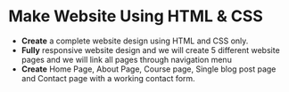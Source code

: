# Make Website Using HTML & CSS

- **Create** a complete website design using HTML and CSS only.
- **Fully** responsive website design and we will create 5 different website pages and we will link all pages through navigation menu
- **Create** Home Page, About Page, Course page, Single blog post page and Contact page with a working contact form.
